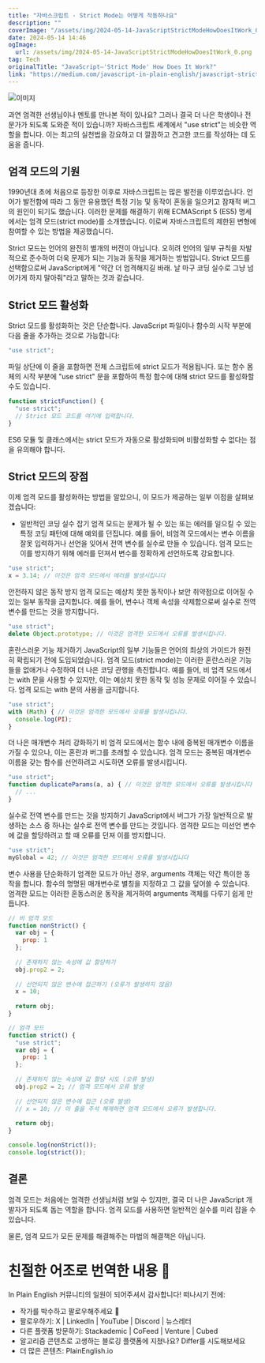 ```yaml
---
title: "자바스크립트 - Strict Mode는 어떻게 작동하나요"
description: ""
coverImage: "/assets/img/2024-05-14-JavaScriptStrictModeHowDoesItWork_0.png"
date: 2024-05-14 14:46
ogImage: 
  url: /assets/img/2024-05-14-JavaScriptStrictModeHowDoesItWork_0.png
tag: Tech
originalTitle: "JavaScript—'Strict Mode' How Does It Work?"
link: "https://medium.com/javascript-in-plain-english/javascript-strict-mode-how-does-it-work-4aba8726ed6b"
---
```



![이미지](/assets/img/2024-05-14-JavaScriptStrictModeHowDoesItWork_0.png)

과연 엄격한 선생님이나 멘토를 만나본 적이 있나요? 그러나 결국 더 나은 학생이나 전문가가 되도록 도와준 적이 있습니까?
자바스크립트 세계에서 "use strict"는 비슷한 역할을 합니다. 이는 최고의 실천법을 강요하고 더 깔끔하고 견고한 코드를 작성하는 데 도움을 줍니다.

## 엄격 모드의 기원

1990년대 초에 처음으로 등장한 이후로 자바스크립트는 많은 발전을 이루었습니다. 언어가 발전함에 따라 그 동안 유용했던 특정 기능 및 동작이 혼동을 일으키고 잠재적 버그의 원인이 되기도 했습니다. 이러한 문제를 해결하기 위해 ECMAScript 5 (ES5) 명세에서는 엄격 모드(strict mode)를 소개했습니다. 이로써 자바스크립트의 제한된 변형에 참여할 수 있는 방법을 제공했습니다.



Strict 모드는 언어의 완전히 별개의 버전이 아닙니다. 오히려 언어의 일부 규칙을 자발적으로 준수하여 더욱 문제가 되는 기능과 동작을 제거하는 방법입니다. Strict 모드를 선택함으로써 JavaScript에게 "약간 더 엄격해지길 바래. 날 마구 코딩 실수로 그냥 넘어가게 하지 말아줘"라고 말하는 것과 같습니다.

## Strict 모드 활성화

Strict 모드를 활성화하는 것은 단순합니다. JavaScript 파일이나 함수의 시작 부분에 다음 줄을 추가하는 것으로 가능합니다:

```js
"use strict";
```



파일 상단에 이 줄을 포함하면 전체 스크립트에 strict 모드가 적용됩니다. 또는 함수 몸체의 시작 부분에 "use strict" 문을 포함하여 특정 함수에 대해 strict 모드를 활성화할 수도 있습니다.

```js
function strictFunction() {
  "use strict";
  // Strict 모드 코드를 여기에 입력합니다.
}
```

ES6 모듈 및 클래스에서는 strict 모드가 자동으로 활성화되며 비활성화할 수 없다는 점을 유의해야 합니다.

## Strict 모드의 장점



이제 엄격 모드를 활성화하는 방법을 알았으니, 이 모드가 제공하는 일부 이점을 살펴보겠습니다:

- 일반적인 코딩 실수 잡기
엄격 모드는 문제가 될 수 있는 또는 에러를 일으킬 수 있는 특정 코딩 패턴에 대해 예외를 던집니다. 예를 들어, 비엄격 모드에서는 변수 이름을 잘못 입력하거나 선언을 잊어서 전역 변수를 실수로 만들 수 있습니다. 엄격 모드는 이를 방지하기 위해 에러를 던져서 변수를 정확하게 선언하도록 강요합니다.

```js
"use strict";
x = 3.14; // 이것은 엄격 모드에서 에러를 발생시킵니다
```

안전하지 않은 동작 방지
엄격 모드는 예상치 못한 동작이나 보안 취약점으로 이어질 수 있는 일부 동작을 금지합니다. 예를 들어, 변수나 객체 속성을 삭제함으로써 실수로 전역 변수를 만드는 것을 방지합니다.



```js
"use strict";
delete Object.prototype; // 이것은 엄격한 모드에서 오류를 발생시킵니다.
```

혼란스러운 기능 제거하기
JavaScript의 일부 기능들은 언어의 최상의 가이드가 완전히 확립되기 전에 도입되었습니다. 엄격 모드(strict mode)는 이러한 혼란스러운 기능들을 없애거나 수정하여 더 나은 코딩 관행을 촉진합니다. 예를 들어, 비 엄격 모드에서는 with 문을 사용할 수 있지만, 이는 예상치 못한 동작 및 성능 문제로 이어질 수 있습니다. 엄격 모드는 with 문의 사용을 금지합니다.

```js
"use strict";
with (Math) { // 이것은 엄격한 모드에서 오류를 발생시킵니다.
  console.log(PI);
}
```

더 나은 매개변수 처리 강화하기
비 엄격 모드에서는 함수 내에 중복된 매개변수 이름을 가질 수 있으나, 이는 혼란과 버그를 초래할 수 있습니다. 엄격 모드는 중복된 매개변수 이름을 갖는 함수를 선언하려고 시도하면 오류를 발생시킵니다.



```js
"use strict";
function duplicateParams(a, a) { // 이것은 엄격한 모드에서 오류를 발생시킵니다
  // ...
}
```

실수로 전역 변수를 만드는 것을 방지하기
JavaScript에서 버그가 가장 일반적으로 발생하는 소스 중 하나는 실수로 전역 변수를 만드는 것입니다. 엄격한 모드는 미선언 변수에 값을 할당하려고 할 때 오류를 던져 이를 방지합니다.

```js
"use strict";
myGlobal = 42; // 이것은 엄격한 모드에서 오류를 발생시킵니다
```

변수 사용을 단순화하기
엄격한 모드가 아닌 경우, arguments 객체는 약간 특이한 동작을 합니다. 함수의 명명된 매개변수로 별칭을 지정하고 그 값을 덮어쓸 수 있습니다. 엄격한 모드는 이러한 혼동스러운 동작을 제거하여 arguments 객체를 다루기 쉽게 만듭니다.



```js
// 비 엄격 모드
function nonStrict() {
  var obj = {
    prop: 1
  };
  
  // 존재하지 않는 속성에 값 할당하기
  obj.prop2 = 2;
  
  // 선언되지 않은 변수에 접근하기 (오류가 발생하지 않음)
  x = 10;
  
  return obj;
}

// 엄격 모드
function strict() {
  "use strict";
  var obj = {
    prop: 1
  };
  
  // 존재하지 않는 속성에 값 할당 시도 (오류 발생)
  obj.prop2 = 2; // 엄격 모드에서 오류 발생
  
  // 선언되지 않은 변수에 접근 (오류 발생)
  // x = 10; // 이 줄을 주석 해제하면 엄격 모드에서 오류가 발생합니다.
  
  return obj;
}

console.log(nonStrict());
console.log(strict());
```

## 결론

엄격 모드는 처음에는 엄격한 선생님처럼 보일 수 있지만, 결국 더 나은 JavaScript 개발자가 되도록 돕는 역할을 합니다. 엄격 모드를 사용하면 일반적인 실수를 미리 잡을 수 있습니다.

물론, 엄격 모드가 모든 문제를 해결해주는 마법의 해결책은 아닙니다.



# 친절한 어조로 번역한 내용 🚀

In Plain English 커뮤니티의 일원이 되어주셔서 감사합니다! 떠나시기 전에:

- 작가를 박수하고 팔로우해주세요 ️👏️️
- 팔로우하기: X | LinkedIn | YouTube | Discord | 뉴스레터
- 다른 플랫폼 방문하기: Stackademic | CoFeed | Venture | Cubed
- 알고리즘 콘텐츠로 고생하는 블로깅 플랫폼에 지쳤나요? Differ를 시도해보세요
- 더 많은 콘텐츠: PlainEnglish.io